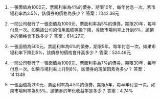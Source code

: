 

1. 一張面值為1000元、票面利率為4%的債券，期限10年，每年付息一次。若市場利率為3.5%，該債券的價格為多少？
答案：1042.38元

2. 一間公司發行了一張面值為1000元、票面利率為5%的債券，期限20年，每年付息一次。如果該公司的信用風險等級下降，導致市場利率上升到6%，該債券的價格會下跌多少？
答案：814.27元

3. 一張面值為500元、票面利率為6%的債券，期限5年，每年付息一次。如果市場利率下降到5%，該債券的價格會升高多少？
答案：524.46元

4. 一間公司發行了一張面值為1000元、票面利率為7%的債券，期限30年，每年付息一次。如果市場利率上升到8%，該債券的現值因素為多少？
答案：14.1348

5. 一張面值為200元、票面利率為4.5%的債券，期限5年，每半年付息一次。如果市場利率為5.5%，該債券的年化收益率是多少？
答案：4.74%